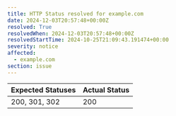 ```yaml
---
title: HTTP Status resolved for example.com
date: 2024-12-03T20:57:48+00:00Z
resolved: True
resolvedWhen: 2024-12-03T20:57:48+00:00Z
resolvedStartTime: 2024-10-25T21:09:43.191474+00:00
severity: notice
affected:
  - example.com
section: issue
---
```


| Expected Statuses | Actual Status  |
|-------------------|----------------|
| 200, 301, 302 | 200 |
